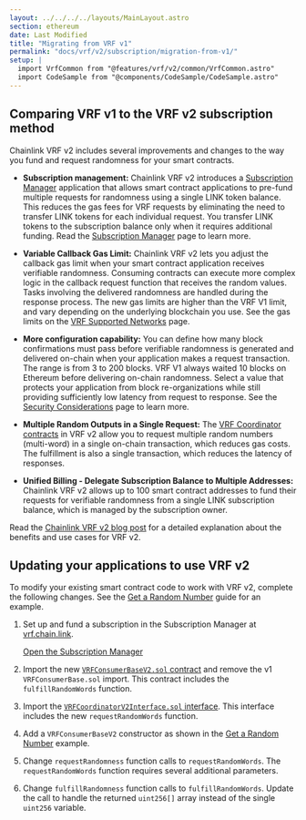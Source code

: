 ```yaml
---
layout: ../../../../layouts/MainLayout.astro
section: ethereum
date: Last Modified
title: "Migrating from VRF v1"
permalink: "docs/vrf/v2/subscription/migration-from-v1/"
setup: |
  import VrfCommon from "@features/vrf/v2/common/VrfCommon.astro"
  import CodeSample from "@components/CodeSample/CodeSample.astro"
---
```


<VrfCommon callout="subscription"/>

## Comparing VRF v1 to the VRF v2 subscription method

Chainlink VRF v2 includes several improvements and changes to the way you fund and request randomness for your smart contracts.

- **Subscription management:** Chainlink VRF v2 introduces a [Subscription Manager](/vrf/v2/subscription/ui/) application that allows smart contract applications to pre-fund multiple requests for randomness using a single LINK token balance. This reduces the gas fees for VRF requests by eliminating the need to transfer LINK tokens for each individual request. You transfer LINK tokens to the subscription balance only when it requires additional funding. Read the [Subscription Manager](/vrf/v2/subscription/ui/) page to learn more.

- **Variable Callback Gas Limit:** Chainlink VRF v2 lets you adjust the callback gas limit when your smart contract application receives verifiable randomness. Consuming contracts can execute more complex logic in the callback request function that receives the random values. Tasks involving the delivered randomness are handled during the response process. The new gas limits are higher than the VRF V1 limit, and vary depending on the underlying blockchain you use. See the gas limits on the [VRF Supported Networks](/vrf/v2/subscription/supported-networks/) page.

- **More configuration capability:** You can define how many block confirmations must pass before verifiable randomness is generated and delivered on-chain when your application makes a request transaction. The range is from 3 to 200 blocks. VRF V1 always waited 10 blocks on Ethereum before delivering on-chain randomness. Select a value that protects your application from block re-organizations while still providing sufficiently low latency from request to response. See the [Security Considerations](/vrf/v2/security/) page to learn more.

- **Multiple Random Outputs in a Single Request:** The [VRF Coordinator contracts](/vrf/v2/subscription/supported-networks/) in VRF v2 allow you to request multiple random numbers (multi-word) in a single on-chain transaction, which reduces gas costs. The fulfillment is also a single transaction, which reduces the latency of responses.

- **Unified Billing - Delegate Subscription Balance to Multiple Addresses:** Chainlink VRF v2 allows up to 100 smart contract addresses to fund their requests for verifiable randomness from a single LINK subscription balance, which is managed by the subscription owner.

Read the [Chainlink VRF v2 blog post](https://blog.chain.link/vrf-v2-mainnet-launch/) for a detailed explanation about the benefits and use cases for VRF v2.

## Updating your applications to use VRF v2

<VrfCommon callout="ui"/>

To modify your existing smart contract code to work with VRF v2, complete the following changes. See the [Get a Random Number](/vrf/v2/subscription/examples/get-a-random-number/) guide for an example.

1. Set up and fund a subscription in the Subscription Manager at [vrf.chain.link](https://vrf.chain.link).
   <!-- prettier-ignore -->
   <div class="remix-callout">
          <a href="https://vrf.chain.link" target="_blank" >Open the Subscription Manager</a>
    </div>

1. Import the new [`VRFConsumerBaseV2.sol` contract](https://github.com/smartcontractkit/chainlink/blob/develop/contracts/src/v0.8/VRFConsumerBaseV2.sol) and remove the v1 `VRFConsumerBase.sol` import. This contract includes the `fulfillRandomWords` function.

1. Import the [`VRFCoordinatorV2Interface.sol` interface](https://github.com/smartcontractkit/chainlink/blob/develop/contracts/src/v0.8/interfaces/VRFCoordinatorV2Interface.sol). This interface includes the new `requestRandomWords` function.

1. Add a `VRFConsumerBaseV2` constructor as shown in the [Get a Random Number](/vrf/v2/subscription/examples/get-a-random-number/) example.

1. Change `requestRandomness` function calls to `requestRandomWords`. The `requestRandomWords` function requires several additional parameters.

1. Change `fulfillRandomness` function calls to `fulfillRandomWords`. Update the call to handle the returned `uint256[]` array instead of the single `uint256` variable.
